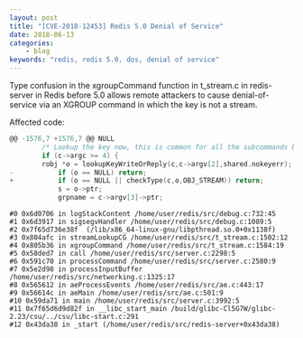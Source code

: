 ```yaml
---
layout: post
title: "[CVE-2018-12453] Redis 5.0 Denial of Service"
date: 2018-06-13
categories:
    - blog
keywords: "redis, redis 5.0, dos, denial of service"
---
```


Type confusion in the xgroupCommand function in t_stream.c in redis-server in Redis before 5.0 allows remote attackers to cause denial-of-service via an XGROUP command in which the key is not a stream.

Affected code:
```c
@@ -1576,7 +1576,7 @@ NULL
    	/* Lookup the key now, this is common for all the subcommands but HELP. */
    	if (c->argc >= 4) {
		robj *o = lookupKeyWriteOrReply(c,c->argv[2],shared.nokeyerr);
-        	if (o == NULL) return;
+        	if (o == NULL || checkType(c,o,OBJ_STREAM)) return;
        	s = o->ptr;
        	grpname = c->argv[3]->ptr;
```

```
#0 0x6d0706 in logStackContent /home/user/redis/src/debug.c:732:45
#1 0x6d3917 in sigsegvHandler /home/user/redis/src/debug.c:1089:5
#2 0x7f65d736e38f  (/lib/x86_64-linux-gnu/libpthread.so.0+0x1138f)
#3 0x804afc in streamLookupCG /home/user/redis/src/t_stream.c:1502:12
#4 0x805b36 in xgroupCommand /home/user/redis/src/t_stream.c:1584:19
#5 0x58ded7 in call /home/user/redis/src/server.c:2298:5
#6 0x591c70 in processCommand /home/user/redis/src/server.c:2580:9
#7 0x5e2d98 in processInputBuffer /home/user/redis/src/networking.c:1325:17
#8 0x565612 in aeProcessEvents /home/user/redis/src/ae.c:443:17
#9 0x56614c in aeMain /home/user/redis/src/ae.c:501:9
#10 0x59da71 in main /home/user/redis/src/server.c:3992:5
#11 0x7f65d6d9d82f in __libc_start_main /build/glibc-Cl5G7W/glibc-2.23/csu/../csu/libc-start.c:291
#12 0x43da38 in _start (/home/user/redis/src/redis-server+0x43da38)
```
